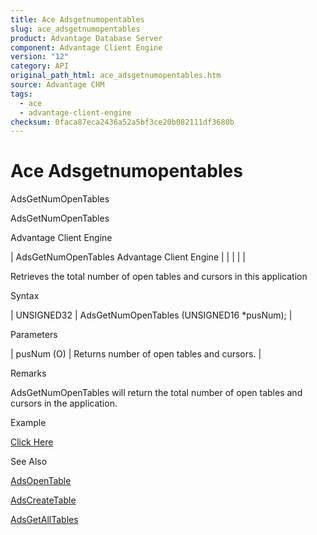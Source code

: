 ```yaml
---
title: Ace Adsgetnumopentables
slug: ace_adsgetnumopentables
product: Advantage Database Server
component: Advantage Client Engine
version: "12"
category: API
original_path_html: ace_adsgetnumopentables.htm
source: Advantage CHM
tags:
  - ace
  - advantage-client-engine
checksum: 0faca87eca2436a52a5bf3ce20b082111df3680b
---
```


# Ace Adsgetnumopentables

AdsGetNumOpenTables

AdsGetNumOpenTables

Advantage Client Engine

| AdsGetNumOpenTables  Advantage Client Engine |  |  |  |  |

Retrieves the total number of open tables and cursors in this application

Syntax

| UNSIGNED32 | AdsGetNumOpenTables (UNSIGNED16 \*pusNum); |

Parameters

| pusNum (O) | Returns number of open tables and cursors. |

Remarks

AdsGetNumOpenTables will return the total number of open tables and cursors in the application.

Example

[Click Here](ace_examples.md#adsgetnumopentablesexample)

See Also

[AdsOpenTable](ace_adsopentable.md)

[AdsCreateTable](ace_adscreatetable.md)

[AdsGetAllTables](ace_adsgetalltables.md)
